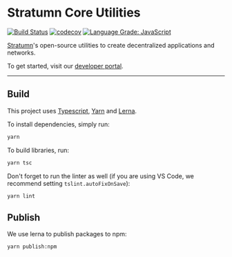 # Stratumn Core Utilities

[![Build Status](https://travis-ci.org/stratumn/js-core.svg?branch=master)](https://travis-ci.org/stratumn/js-core)
[![codecov](https://codecov.io/gh/stratumn/js-core/branch/master/graph/badge.svg)](https://codecov.io/gh/stratumn/js-core)
[![Language Grade: JavaScript](https://img.shields.io/lgtm/grade/javascript/g/stratumn/js-core.svg?logo=lgtm&logoWidth=18)](https://lgtm.com/projects/g/stratumn/js-core/context:javascript)

[Stratumn](https://stratumn.com)'s open-source utilities to create
decentralized applications and networks.

To get started, visit our [developer portal](https://developer.stratumn.com).

---

## Build

This project uses [Typescript](https://www.typescriptlang.org),
[Yarn](https://yarnpkg.com) and [Lerna](https://lernajs.io/).

To install dependencies, simply run:

```bash
yarn
```

To build libraries, run:

```bash
yarn tsc
```

Don't forget to run the linter as well (if you are using VS Code, we recommend
setting `tslint.autoFixOnSave`):

```bash
yarn lint
```

## Publish

We use lerna to publish packages to npm:

```bash
yarn publish:npm
```
